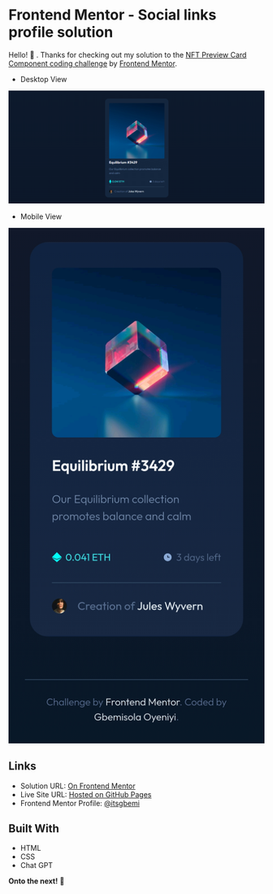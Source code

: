 # Frontend Mentor - Social links profile solution

Hello! 👋 . Thanks for checking out my solution to the [NFT Preview Card Component coding challenge](https://www.frontendmentor.io/challenges/nft-preview-card-component-SbdUL_w0U/hub) by [Frontend Mentor](https://www.frontendmentor.io).

- Desktop View

![Desktop view of my NFT Preview Card Component coding challenge solution](desktop-view-nft.png)

- Mobile View

![Mobile view of my NFT Preview Card Component coding challenge solution](mobile-view-nft.jpg)

## Links

- Solution URL: [On Frontend Mentor](https://www.frontendmentor.io/solutions/nft-preview-card-component-playing-with-gradients-and-overlay-SFsg_vYz1E)
- Live Site URL: [Hosted on GitHub Pages](https://itsgbemi.github.io/frontend-mentor-projects/nft-preview-card-component/)
- Frontend Mentor Profile: [@itsgbemi](https://www.frontendmentor.io/profile/itsgbemi)

## Built With

- HTML
- CSS
- Chat GPT

**Onto the next!** 🚀
